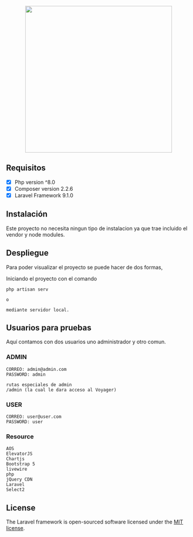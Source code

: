 <p align="center"><img src="https://static-cdn.jtvnw.net/jtv_user_pictures/032b6d18-0850-457d-b43d-8ef0ba831999-profile_image-300x300.png" width="400"></p>

## Requisitos

- [x] Php version ^8.0
- [x] Composer version 2.2.6
- [x] Laravel Framework 9.1.0

## Instalación

Este proyecto no necesita ningun tipo de instalacion ya que trae incluido el vendor y node modules.

## Despliegue

Para poder visualizar el proyecto se puede hacer de dos formas,

Iniciando el proyecto con el comando 
```
php artisan serv

o 

mediante servidor local.

```


## Usuarios para pruebas

Aquí contamos con dos usuarios uno administrador y otro comun.

### ADMIN
    CORREO: admin@admin.com
    PASSWORD: admin
    
    rutas especiales de admin 
    /admin (la cual le dara acceso al Voyager)
    
### USER
    CORREO: user@user.com
    PASSWORD: user


### Resource
    AOS
    ElevatorJS
    Chartjs
    Bootstrap 5
    livewire
    php
    jQuery CDN
    Laravel
    Select2
## License

The Laravel framework is open-sourced software licensed under the [MIT license](https://opensource.org/licenses/MIT).
